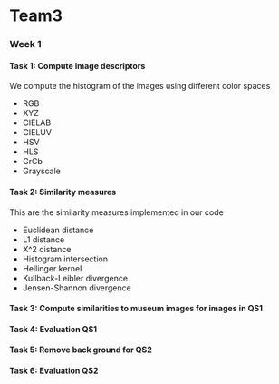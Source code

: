 # Team3

### Week 1

#### Task 1: Compute image descriptors

We compute the histogram of the images using different color spaces

* RGB
* XYZ
* CIELAB
* CIELUV
* HSV
* HLS
* CrCb
* Grayscale

#### Task 2: Similarity measures

This are the similarity measures implemented in our code

* Euclidean distance
* L1 distance
* X^2 distance
* Histogram intersection
* Hellinger kernel
* Kullback-Leibler divergence
* Jensen-Shannon divergence


#### Task 3: Compute similarities to museum images for images in QS1

#### Task 4: Evaluation QS1

#### Task 5: Remove back ground for QS2

#### Task 6: Evaluation QS2


